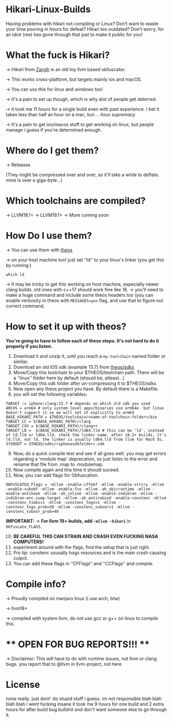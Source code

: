# **Hikari-Linux-Builds**
Having problems with hikari not compiling or Linux? Don’t want to waste your time pouring in hours for defeat? Hikari too outdated? Don’t worry, for an idiot (me) has gone through that just to make it public for you!

# **What the fuck is Hikari?**
-> Hikari from [Zangh](https://github.com/HikariObfuscator) is an old toy llvm based obfuscator.

-> This works cross-platform, but targets mainly ios and macOS.

-> You can uss this for linux and windows too!

-> It's a pain to set up though, which is why alot of people get deterred.

-> it took me 11 hours for a single build even with past experience. I bet it takes less than half an hour on a mac, but.... *linux supremacy*

-> It's a pain to get ios/macos stuff to get working on linux, but people manage i guess if you're determined enough.

# **Where do I get them?**
-> Releases

(They might be compressed over and over, so it'll take a while to deflate. mine is over a giga-byte...)

# **Which toolchains are compiled?**
-> LLVM18.1+
-> LLVM19.1+
-> More coming soon

# **How Do I use them?**
-> You can use them with [theos](https://theos.dev/docs)

-> on your host machine too! just set ‘‘ld‘‘ to your linux's linker (you get this by running:)

```
which ld
```
-> It may be tricky to get this working on host machine, especially newer clang builds. old ones with c++17 should work fine like 18.
-> you'll need to make a huge command and include some theos headers too (you can enable verbosity in theos with ``MESSAGES=yes`` flag, and use that to figure out correct command.

# **How to set it up with theos?**
 **You're going to have to follow each of these steps. It's not hard to do it properly if you listen.**
 1. Download it and unzip it, until you reach a ``my-toolchain`` named folder or similar.
 3. Download an old IOS sdk (example 13.7) from [theos/sdks](https://github.com/theos/sdks/releases)
 4. Move/Copy this toolchain to your $THEOS/toolchain path. There will be a ‘‘linux‘‘ folder here by default (should be, atleast...)
 5. Move/Copy this sdk folder after un-compressing it to $THEOS/sdks
 6. Now open any theos project you have. By default there is a Makefile.
 7. you will set the following variables:
    
```
TARGET := iphone:clang:13.7 # depends on which old sdk you used
ARCHS = arm64 # only system level apps/binaries use arm64e. but linux doesn't support it so we will set it explicitly to arm64
BASE_HIKARI_PATH = $THEOS/toolchain/<name-of-toolchain-folder>/bin
TARGET_CC = $(BASE_HIKARI_PATH)/clang
TARGET_CXX = $(BASE_HIKARI_PATH)/clang++
TARGET_LD =  $(BASE_HIKARI_PATH)/ld64.lld # this can be 'ld', instead of ld.lld or ld64.lld. check the linker name. after 18.2+ builds, it's ld.lld, not ld. the linker is usually ld64.lld from llvm for Mach Os.
SYSROOT = $THEOS/sdks/<iphonesdkfolder>.sdk
```
9. Now, do a quick compile test and see if all goes well. you may get errors regarding a 'module map' deprecation, so just listen to the error and rename that file from .map to .modulemap.
10. Now compile again and this time it should suceed.
11. Now, you can add flags for Obfuscation.

```
OBFUSCATED_Flags = -mllvm -enable-cffobf -mllvm -enable-strcry -mllvm -enable-subobf -mllvm -enable-fco -mllvm -ah_objcruntime -mllvm -enable-antihook -mllvm -ah_inline -mllvm -enable-indibran -mllvm -indibran-enc-jump-target -mllvm -ah_antirebind -enable-constenc -mllvm -constenc_times=1 -mllvm -constenc_togv=1 -mllvm -constenc_togv_prob=50 -mllvm -constenc_subxor=1 -mllvm -constenc_subxor_prob=40
```

**IMPORTANT:** ->
**For llvm 19+ builds, add ``-mllvm -hikari``** in ``Obfuscate_FLAGS``.

10. **BE CAREFUL THIS CAN STRAIN AND CRASH EVEN FUCKING NASA COMPUTERS!**
11. experiment around with the flags, find the setup that is just right.
12. Pro tip: constenc ususally hogs resources and is the main crash causing culprit.
13. You can add these flags in ‘‘CFFlags‘‘ and ‘‘CCFlags‘‘ and compile.

# **Compile info?**
-> Proudly compiled on manjaro linux (i use arch, btw)

-> llvm18+

-> compiled with system llvm, do not use gcc or g++ on linux to compile this.

# ** OPEN FOR BUG REPORTS!!! **
-> Disclaimer: This will have to do with runtime issues, not llvm or clang bugs. you report that to @llvm in llvm-project, not here

# **License**
none really. just dont' do stupid stuff i guess. im not responsible blah blah blah blah i went fucking insane it took me 9 hours for one build and 2 extra hours for after build bug bullshit and don't want someone else to go through it.
